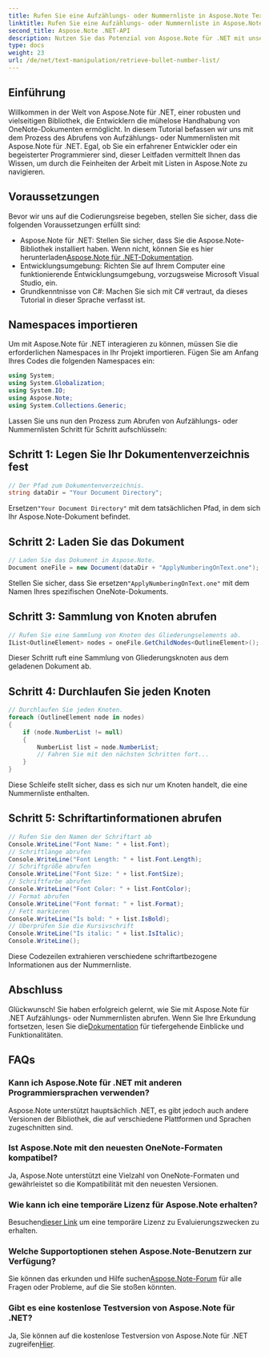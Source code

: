 ```yaml
---
title: Rufen Sie eine Aufzählungs- oder Nummernliste in Aspose.Note Text ab
linktitle: Rufen Sie eine Aufzählungs- oder Nummernliste in Aspose.Note Text ab
second_title: Aspose.Note .NET-API
description: Nutzen Sie das Potenzial von Aspose.Note für .NET mit unserer Schritt-für-Schritt-Anleitung zum Abrufen von Aufzählungs- oder Nummernlisten. Verbessern Sie Ihre Fähigkeiten zur Bearbeitung von OneNote-Dokumenten!
type: docs
weight: 23
url: /de/net/text-manipulation/retrieve-bullet-number-list/
---
```

## Einführung
Willkommen in der Welt von Aspose.Note für .NET, einer robusten und vielseitigen Bibliothek, die Entwicklern die mühelose Handhabung von OneNote-Dokumenten ermöglicht. In diesem Tutorial befassen wir uns mit dem Prozess des Abrufens von Aufzählungs- oder Nummernlisten mit Aspose.Note für .NET. Egal, ob Sie ein erfahrener Entwickler oder ein begeisterter Programmierer sind, dieser Leitfaden vermittelt Ihnen das Wissen, um durch die Feinheiten der Arbeit mit Listen in Aspose.Note zu navigieren.
## Voraussetzungen
Bevor wir uns auf die Codierungsreise begeben, stellen Sie sicher, dass die folgenden Voraussetzungen erfüllt sind:
-  Aspose.Note für .NET: Stellen Sie sicher, dass Sie die Aspose.Note-Bibliothek installiert haben. Wenn nicht, können Sie es hier herunterladen[Aspose.Note für .NET-Dokumentation](https://reference.aspose.com/note/net/).
- Entwicklungsumgebung: Richten Sie auf Ihrem Computer eine funktionierende Entwicklungsumgebung, vorzugsweise Microsoft Visual Studio, ein.
- Grundkenntnisse von C#: Machen Sie sich mit C# vertraut, da dieses Tutorial in dieser Sprache verfasst ist.
## Namespaces importieren
Um mit Aspose.Note für .NET interagieren zu können, müssen Sie die erforderlichen Namespaces in Ihr Projekt importieren. Fügen Sie am Anfang Ihres Codes die folgenden Namespaces ein:
```csharp
using System;
using System.Globalization;
using System.IO;
using Aspose.Note;
using System.Collections.Generic;
```
Lassen Sie uns nun den Prozess zum Abrufen von Aufzählungs- oder Nummernlisten Schritt für Schritt aufschlüsseln:
## Schritt 1: Legen Sie Ihr Dokumentenverzeichnis fest
```csharp
// Der Pfad zum Dokumentenverzeichnis.
string dataDir = "Your Document Directory";
```
 Ersetzen`"Your Document Directory"` mit dem tatsächlichen Pfad, in dem sich Ihr Aspose.Note-Dokument befindet.
## Schritt 2: Laden Sie das Dokument
```csharp
// Laden Sie das Dokument in Aspose.Note.
Document oneFile = new Document(dataDir + "ApplyNumberingOnText.one");
```
 Stellen Sie sicher, dass Sie ersetzen`"ApplyNumberingOnText.one"` mit dem Namen Ihres spezifischen OneNote-Dokuments.
## Schritt 3: Sammlung von Knoten abrufen
```csharp
// Rufen Sie eine Sammlung von Knoten des Gliederungselements ab.
IList<OutlineElement> nodes = oneFile.GetChildNodes<OutlineElement>();
```
Dieser Schritt ruft eine Sammlung von Gliederungsknoten aus dem geladenen Dokument ab.
## Schritt 4: Durchlaufen Sie jeden Knoten
```csharp
// Durchlaufen Sie jeden Knoten.
foreach (OutlineElement node in nodes)
{
    if (node.NumberList != null)
    {
        NumberList list = node.NumberList;
        // Fahren Sie mit den nächsten Schritten fort...
    }
}
```
Diese Schleife stellt sicher, dass es sich nur um Knoten handelt, die eine Nummernliste enthalten.
## Schritt 5: Schriftartinformationen abrufen
```csharp
// Rufen Sie den Namen der Schriftart ab
Console.WriteLine("Font Name: " + list.Font);
// Schriftlänge abrufen
Console.WriteLine("Font Length: " + list.Font.Length);
// Schriftgröße abrufen
Console.WriteLine("Font Size: " + list.FontSize);
// Schriftfarbe abrufen
Console.WriteLine("Font Color: " + list.FontColor);
// Format abrufen
Console.WriteLine("Font format: " + list.Format);
// Fett markieren
Console.WriteLine("Is bold: " + list.IsBold);
// Überprüfen Sie die Kursivschrift
Console.WriteLine("Is italic: " + list.IsItalic);
Console.WriteLine();
```
Diese Codezeilen extrahieren verschiedene schriftartbezogene Informationen aus der Nummernliste.
## Abschluss
 Glückwunsch! Sie haben erfolgreich gelernt, wie Sie mit Aspose.Note für .NET Aufzählungs- oder Nummernlisten abrufen. Wenn Sie Ihre Erkundung fortsetzen, lesen Sie die[Dokumentation](https://reference.aspose.com/note/net/) für tiefergehende Einblicke und Funktionalitäten.
## FAQs
### Kann ich Aspose.Note für .NET mit anderen Programmiersprachen verwenden?
Aspose.Note unterstützt hauptsächlich .NET, es gibt jedoch auch andere Versionen der Bibliothek, die auf verschiedene Plattformen und Sprachen zugeschnitten sind.
### Ist Aspose.Note mit den neuesten OneNote-Formaten kompatibel?
Ja, Aspose.Note unterstützt eine Vielzahl von OneNote-Formaten und gewährleistet so die Kompatibilität mit den neuesten Versionen.
### Wie kann ich eine temporäre Lizenz für Aspose.Note erhalten?
 Besuchen[dieser Link](https://purchase.aspose.com/temporary-license/) um eine temporäre Lizenz zu Evaluierungszwecken zu erhalten.
### Welche Supportoptionen stehen Aspose.Note-Benutzern zur Verfügung?
 Sie können das erkunden und Hilfe suchen[Aspose.Note-Forum](https://forum.aspose.com/c/note/28) für alle Fragen oder Probleme, auf die Sie stoßen könnten.
### Gibt es eine kostenlose Testversion von Aspose.Note für .NET?
 Ja, Sie können auf die kostenlose Testversion von Aspose.Note für .NET zugreifen[Hier](https://releases.aspose.com/).